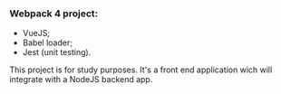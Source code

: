 ### Webpack 4 project:

- VueJS;
- Babel loader;
- Jest (unit testing).

This project is for study purposes.
It's a front end application wich will integrate with a NodeJS backend app.
